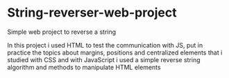 # String-reverser-web-project
Simple web project to reverse a string


In this project i used HTML to test the communication with JS, put in practice the topics about margins, positions and centralized elements that i studied with CSS and with JavaScript i used a simple reverse string algorithm and methods to manipulate HTML elements
